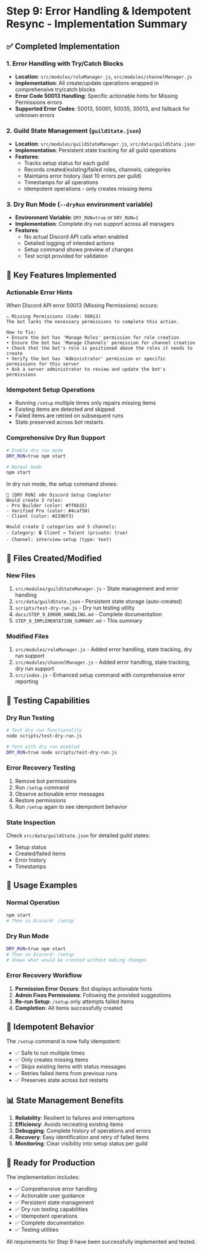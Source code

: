 # Step 9: Error Handling & Idempotent Resync - Implementation Summary

## ✅ Completed Implementation

### 1. Error Handling with Try/Catch Blocks
- **Location**: `src/modules/roleManager.js`, `src/modules/channelManager.js`
- **Implementation**: All create/update operations wrapped in comprehensive try/catch blocks
- **Error Code 50013 Handling**: Specific actionable hints for Missing Permissions errors
- **Supported Error Codes**: 50013, 50001, 50035, 30013, and fallback for unknown errors

### 2. Guild State Management (`guildState.json`)
- **Location**: `src/modules/guildStateManager.js`, `src/data/guildState.json`
- **Implementation**: Persistent state tracking for all guild operations
- **Features**:
  - Tracks setup status for each guild
  - Records created/existing/failed roles, channels, categories
  - Maintains error history (last 10 errors per guild)
  - Timestamps for all operations
  - Idempotent operations - only creates missing items

### 3. Dry Run Mode (`--dryRun` environment variable)
- **Environment Variable**: `DRY_RUN=true` or `DRY_RUN=1`
- **Implementation**: Complete dry run support across all managers
- **Features**:
  - No actual Discord API calls when enabled
  - Detailed logging of intended actions
  - Setup command shows preview of changes
  - Test script provided for validation

## 🔧 Key Features Implemented

### Actionable Error Hints
When Discord API error 50013 (Missing Permissions) occurs:
```
⚠️ Missing Permissions (Code: 50013)
The bot lacks the necessary permissions to complete this action.

How to fix:
• Ensure the bot has 'Manage Roles' permission for role creation
• Ensure the bot has 'Manage Channels' permission for channel creation
• Check that the bot's role is positioned above the roles it needs to create
• Verify the bot has 'Administrator' permission or specific permissions for this server
• Ask a server administrator to review and update the bot's permissions
```

### Idempotent Setup Operations
- Running `/setup` multiple times only repairs missing items
- Existing items are detected and skipped
- Failed items are retried on subsequent runs
- State preserved across bot restarts

### Comprehensive Dry Run Support
```bash
# Enable dry run mode
DRY_RUN=true npm start

# Normal mode
npm start
```

In dry run mode, the setup command shows:
```
🧪 [DRY RUN] n8n Discord Setup Complete!
Would create 3 roles:
- Pro Builder (color: #ff6b35)
- Verified Pro (color: #4caf50)
- Client (color: #2196f3)

Would create 2 categories and 5 channels:
- Category: 🔒 Client ↔ Talent (private: true)
- Channel: interview-setup (type: text)
```

## 📁 Files Created/Modified

### New Files
1. `src/modules/guildStateManager.js` - State management and error handling
2. `src/data/guildState.json` - Persistent state storage (auto-created)
3. `scripts/test-dry-run.js` - Dry run testing utility
4. `docs/STEP_9_ERROR_HANDLING.md` - Complete documentation
5. `STEP_9_IMPLEMENTATION_SUMMARY.md` - This summary

### Modified Files
1. `src/modules/roleManager.js` - Added error handling, state tracking, dry run support
2. `src/modules/channelManager.js` - Added error handling, state tracking, dry run support  
3. `src/index.js` - Enhanced setup command with comprehensive error reporting

## 🧪 Testing Capabilities

### Dry Run Testing
```bash
# Test dry run functionality
node scripts/test-dry-run.js

# Test with dry run enabled
DRY_RUN=true node scripts/test-dry-run.js
```

### Error Recovery Testing
1. Remove bot permissions
2. Run `/setup` command
3. Observe actionable error messages
4. Restore permissions
5. Run `/setup` again to see idempotent behavior

### State Inspection
Check `src/data/guildState.json` for detailed guild states:
- Setup status
- Created/failed items
- Error history
- Timestamps

## 🎯 Usage Examples

### Normal Operation
```bash
npm start
# Then in Discord: /setup
```

### Dry Run Mode
```bash
DRY_RUN=true npm start
# Then in Discord: /setup
# Shows what would be created without making changes
```

### Error Recovery Workflow
1. **Permission Error Occurs**: Bot displays actionable hints
2. **Admin Fixes Permissions**: Following the provided suggestions
3. **Re-run Setup**: `/setup` only attempts failed items
4. **Completion**: All items successfully created

## 🔄 Idempotent Behavior

The `/setup` command is now fully idempotent:
- ✅ Safe to run multiple times
- ✅ Only creates missing items
- ✅ Skips existing items with status messages
- ✅ Retries failed items from previous runs
- ✅ Preserves state across bot restarts

## 📊 State Management Benefits

1. **Reliability**: Resilient to failures and interruptions
2. **Efficiency**: Avoids recreating existing items
3. **Debugging**: Complete history of operations and errors
4. **Recovery**: Easy identification and retry of failed items
5. **Monitoring**: Clear visibility into setup status per guild

## 🚀 Ready for Production

The implementation includes:
- ✅ Comprehensive error handling
- ✅ Actionable user guidance
- ✅ Persistent state management
- ✅ Dry run testing capabilities
- ✅ Idempotent operations
- ✅ Complete documentation
- ✅ Testing utilities

All requirements for Step 9 have been successfully implemented and tested.
